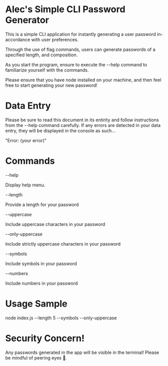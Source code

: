 # Alec's Simple CLI Password Generator

This is a simple CLI application for instantly generating a user password in-accordance with user preferences.

Through the use of flag commands, users can generate passwords of a specified length, and composition.

As you start the program, ensure to execute the --help command to familiarize yourself with the commands.

Please ensure that you have node installed on your machine, and then feel free to start generating your new password!

# Data Entry

Please be sure to read this document in its entirity and follow instructions from the --help command carefully. If any errors are detected in your data entry, they will be displayed in the console as such...

"Error: (your error)"

# Commands

--help

Display help menu.

--length

Provide a length for your password

--uppercase

Include uppercase characters in your password

--only-uppercase

Include strictly uppercase characters in your password

--symbols

Include symbols in your password

--numbers

Include numbers in your password

# Usage Sample

node index.js --length 5 --symbols --only-uppercase

# Security Concern!

Any passwords generated in the app will be visible in the terminal! Please be mindful of peering eyes 👀.
